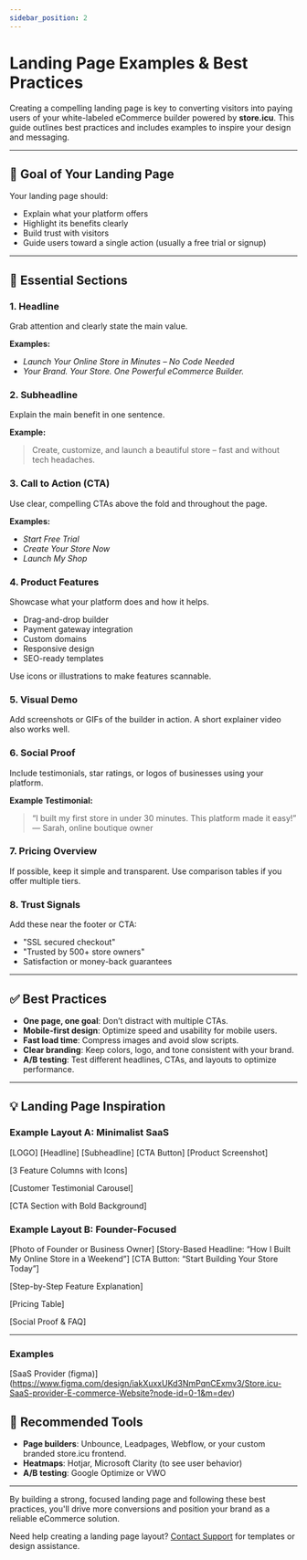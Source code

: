 ```yaml
---
sidebar_position: 2
---
```


# Landing Page Examples & Best Practices

Creating a compelling landing page is key to converting visitors into paying users of your white-labeled eCommerce builder powered by **store.icu**. This guide outlines best practices and includes examples to inspire your design and messaging.

---

## 🎯 Goal of Your Landing Page

Your landing page should:
- Explain what your platform offers
- Highlight its benefits clearly
- Build trust with visitors
- Guide users toward a single action (usually a free trial or signup)

---

## 🧱 Essential Sections

### 1. **Headline**
Grab attention and clearly state the main value.

**Examples:**
- *Launch Your Online Store in Minutes – No Code Needed*
- *Your Brand. Your Store. One Powerful eCommerce Builder.*

### 2. **Subheadline**
Explain the main benefit in one sentence.

**Example:**
> Create, customize, and launch a beautiful store – fast and without tech headaches.

### 3. **Call to Action (CTA)**
Use clear, compelling CTAs above the fold and throughout the page.

**Examples:**
- *Start Free Trial*
- *Create Your Store Now*
- *Launch My Shop*

### 4. **Product Features**
Showcase what your platform does and how it helps.

- Drag-and-drop builder
- Payment gateway integration
- Custom domains
- Responsive design
- SEO-ready templates

Use icons or illustrations to make features scannable.

### 5. **Visual Demo**
Add screenshots or GIFs of the builder in action. A short explainer video also works well.

### 6. **Social Proof**
Include testimonials, star ratings, or logos of businesses using your platform.

**Example Testimonial:**
> “I built my first store in under 30 minutes. This platform made it easy!”  
> — Sarah, online boutique owner

### 7. **Pricing Overview**
If possible, keep it simple and transparent. Use comparison tables if you offer multiple tiers.

### 8. **Trust Signals**
Add these near the footer or CTA:
- "SSL secured checkout"
- "Trusted by 500+ store owners"
- Satisfaction or money-back guarantees

---

## ✅ Best Practices

- **One page, one goal**: Don’t distract with multiple CTAs.
- **Mobile-first design**: Optimize speed and usability for mobile users.
- **Fast load time**: Compress images and avoid slow scripts.
- **Clear branding**: Keep colors, logo, and tone consistent with your brand.
- **A/B testing**: Test different headlines, CTAs, and layouts to optimize performance.

---

## 💡 Landing Page Inspiration

### Example Layout A: Minimalist SaaS

[LOGO]
[Headline]
[Subheadline]
[CTA Button]
[Product Screenshot]

[3 Feature Columns with Icons]

[Customer Testimonial Carousel]

[CTA Section with Bold Background]



### Example Layout B: Founder-Focused

[Photo of Founder or Business Owner]
[Story-Based Headline: “How I Built My Online Store in a Weekend”]
[CTA Button: “Start Building Your Store Today”]

[Step-by-Step Feature Explanation]

[Pricing Table]

[Social Proof & FAQ]


---

### Examples
[SaaS Provider (figma)] (https://www.figma.com/design/iakXuxxUKd3NmPqnCExmv3/Store.icu-SaaS-provider-E-commerce-Website?node-id=0-1&m=dev)


## 🔧 Recommended Tools

- **Page builders**: Unbounce, Leadpages, Webflow, or your custom branded store.icu frontend.
- **Heatmaps**: Hotjar, Microsoft Clarity (to see user behavior)
- **A/B testing**: Google Optimize or VWO

---

By building a strong, focused landing page and following these best practices, you'll drive more conversions and position your brand as a reliable eCommerce solution.

Need help creating a landing page layout? [Contact Support](/contact-support) for templates or design assistance.
